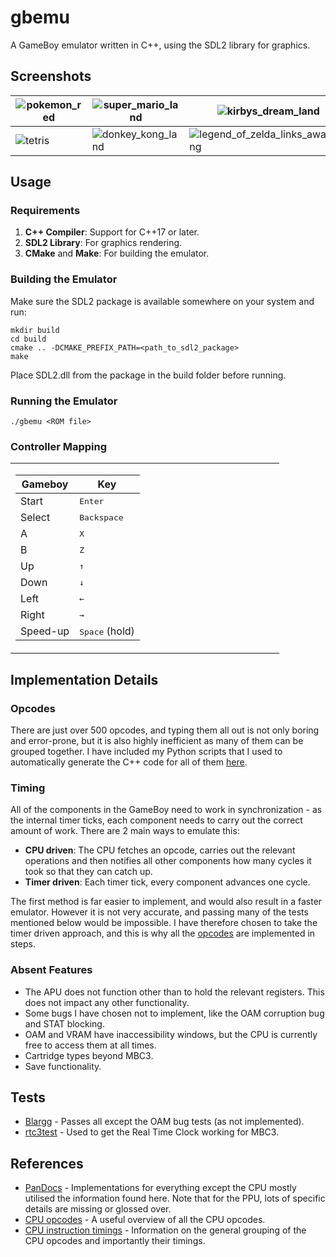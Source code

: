 # gbemu
A GameBoy emulator written in C++, using the SDL2 library for graphics.

## Screenshots
| ![pokemon_red](https://github.com/user-attachments/assets/05cae334-dc55-4b1f-8945-baeeff1cb28c) | ![super_mario_land](https://github.com/user-attachments/assets/90d7076f-4889-4890-82fa-244dd080b00a) | ![kirbys_dream_land](https://github.com/user-attachments/assets/365ca5fa-3f21-46e7-aaf8-c88184a01e32) |
|---------------------------------|---------------------------------|---------------------------------|
| ![tetris](https://github.com/user-attachments/assets/4c38fa43-1ba1-4259-909d-d29019ed99e7) | ![donkey_kong_land](https://github.com/user-attachments/assets/bc273f30-92f2-4aff-83cf-16dee0fb6b40) | ![legend_of_zelda_links_awakening](https://github.com/user-attachments/assets/a7c3df10-dc85-49c5-918e-3b1f140a934f) |


## Usage
### Requirements
1. **C++ Compiler**: Support for C++17 or later.
2. **SDL2 Library**: For graphics rendering.
3. **CMake** and **Make**: For building the emulator.

### Building the Emulator
Make sure the SDL2 package is available somewhere on your system and run: 
```
mkdir build
cd build
cmake .. -DCMAKE_PREFIX_PATH=<path_to_sdl2_package>
make
```
Place SDL2.dll from the package in the build folder before running.

### Running the Emulator
`./gbemu <ROM file>`

### Controller Mapping
<table style="width:100%">
    <td style="width:50%; vertical-align: top;">

| Gameboy | Key |
| --- | --- |
| Start | <kbd>Enter</kbd> |
| Select | <kbd>Backspace</kbd> |
| A | <kbd>X</kbd> |
| B | <kbd>Z</kbd> |
| Up | <kbd>↑</kbd> |
| Down | <kbd>↓</kbd> |
| Left | <kbd>←</kbd> |
| Right | <kbd>→</kbd> |
| Speed-up | <kbd>Space</kbd> (hold) |
  </td>
</table>

## Implementation Details

### Opcodes
There are just over 500 opcodes, and typing them all out is not only boring and error-prone, but it is also highly inefficient as many of them can be grouped together. I have included my Python scripts that I used to automatically generate the C++ code for all of them [here](https://github.com/RJW20/gbemu/tree/main/opcode_generator).

### Timing
All of the components in the GameBoy need to work in synchronization - as the internal timer ticks, each component needs to carry out the correct amount of work. There are 2 main ways to emulate this:
- **CPU driven**: The CPU fetches an opcode, carries out the relevant operations and then notifies all other components how many cycles it took so that they can catch up.
- **Timer driven**: Each timer tick, every component advances one cycle.

The first method is far easier to implement, and would also result in a faster emulator. However it is not very accurate, and passing many of the tests mentioned below would be impossible. I have therefore chosen to take the timer driven approach, and this is why all the [opcodes](https://github.com/RJW20/gbemu/blob/main/src/cpu/opcodes.cpp) are implemented in steps.

### Absent Features
- The APU does not function other than to hold the relevant registers. This does not impact any other functionality.
- Some bugs I have chosen not to implement, like the OAM corruption bug and STAT blocking.
- OAM and VRAM have inaccessibility windows, but the CPU is currently free to access them at all times.
- Cartridge types beyond MBC3.
- Save functionality.

## Tests
- [Blargg](https://github.com/retrio/gb-test-roms) - Passes all except the OAM bug tests (as not implemented).
- [rtc3test](https://github.com/aaaaaa123456789/rtc3test) - Used to get the Real Time Clock working for MBC3.

## References
- [PanDocs](https://gbdev.io/pandocs/About.html) - Implementations for everything except the CPU mostly utilised the information found here. Note that for the PPU, lots of specific details are missing or glossed over.
- [CPU opcodes](https://meganesu.github.io/generate-gb-opcodes/) - A useful overview of all the CPU opcodes.
- [CPU instruction timings](https://gekkio.fi/files/gb-docs/gbctr.pdf) - Information on the general grouping of the CPU opcodes and importantly their timings.
